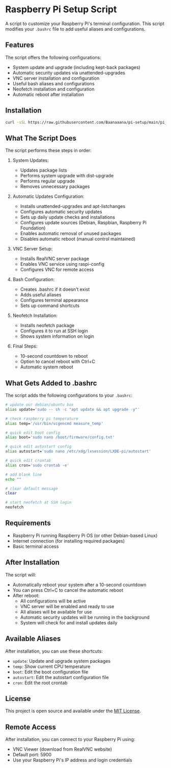 # Raspberry Pi Setup Script

A script to customize your Raspberry Pi's terminal configuration. This script modifies your `.bashrc` file to add useful aliases and configurations.

## Features

The script offers the following configurations:
- System update and upgrade (including kept-back packages)
- Automatic security updates via unattended-upgrades
- VNC server installation and configuration
- Useful bash aliases and configurations
- Neofetch installation and configuration
- Automatic reboot after installation

## Installation

```bash
curl -sSL https://raw.githubusercontent.com/Baanaaana/pi-setup/main/pi_setup.sh | sudo bash
```

## What The Script Does

The script performs these steps in order:

1. System Updates:
   - Updates package lists
   - Performs system upgrade with dist-upgrade
   - Performs regular upgrade
   - Removes unnecessary packages

2. Automatic Updates Configuration:
   - Installs unattended-upgrades and apt-listchanges
   - Configures automatic security updates
   - Sets up daily update checks and installations
   - Configures update sources (Debian, Raspbian, Raspberry Pi Foundation)
   - Enables automatic removal of unused packages
   - Disables automatic reboot (manual control maintained)

3. VNC Server Setup:
   - Installs RealVNC server package
   - Enables VNC service using raspi-config
   - Configures VNC for remote access

4. Bash Configuration:
   - Creates .bashrc if it doesn't exist
   - Adds useful aliases
   - Configures terminal appearance
   - Sets up command shortcuts

5. Neofetch Installation:
   - Installs neofetch package
   - Configures it to run at SSH login
   - Shows system information on login

6. Final Steps:
   - 10-second countdown to reboot
   - Option to cancel reboot with Ctrl+C
   - Automatic system reboot

## What Gets Added to .bashrc

The script adds the following configurations to your `.bashrc`:

```bash
# update our debian/ubuntu box
alias update='sudo -- sh -c "apt update && apt upgrade -y"'

# check raspberry pi temperature
alias temp='/usr/bin/vcgencmd measure_temp'

# quick edit boot config
alias boot='sudo nano /boot/firmware/config.txt'

# quick edit autostart config
alias autostart='sudo nano /etc/xdg/lxsession/LXDE-pi/autostart'

# quick edit crontab
alias cron='sudo crontab -e'

# add blank line
echo ""

# clear default message
clear

# start neofetch at SSH login
neofetch
```

## Requirements

- Raspberry Pi running Raspberry Pi OS (or other Debian-based Linux)
- Internet connection (for installing required packages)
- Basic terminal access

## After Installation

The script will:
- Automatically reboot your system after a 10-second countdown
- You can press Ctrl+C to cancel the automatic reboot
- After reboot:
  - All configurations will be active
  - VNC server will be enabled and ready to use
  - All aliases will be available for use
  - Automatic security updates will be running in the background
  - System will check for and install updates daily

## Available Aliases

After installation, you can use these shortcuts:
- `update`: Update and upgrade system packages
- `temp`: Show current CPU temperature
- `boot`: Edit the boot configuration file
- `autostart`: Edit the autostart configuration file
- `cron`: Edit the root crontab

## License

This project is open source and available under the [MIT License](LICENSE).

## Remote Access

After installation, you can connect to your Raspberry Pi using:
- VNC Viewer (download from RealVNC website)
- Default port: 5900
- Use your Raspberry Pi's IP address and login credentials
